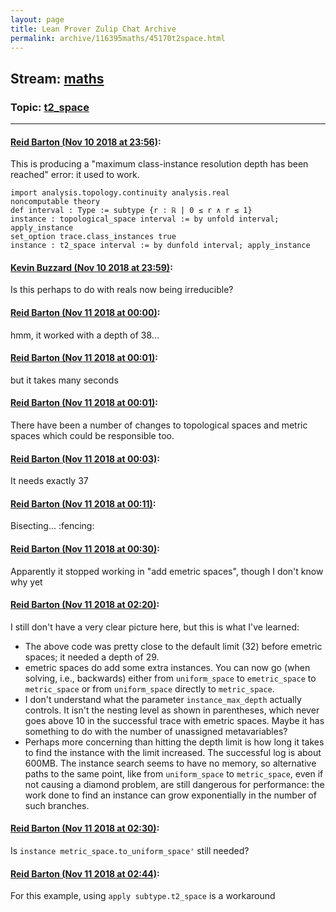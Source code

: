 ```yaml
---
layout: page
title: Lean Prover Zulip Chat Archive 
permalink: archive/116395maths/45170t2space.html
---
```


## Stream: [maths](index.html)
### Topic: [t2_space](45170t2space.html)

---

#### [Reid Barton (Nov 10 2018 at 23:56)](https://leanprover.zulipchat.com/#narrow/stream/116395-maths/topic/t2_space/near/147451283):
This is producing a "maximum class-instance resolution depth has been reached" error: it used to work.
```lean
import analysis.topology.continuity analysis.real
noncomputable theory
def interval : Type := subtype {r : ℝ | 0 ≤ r ∧ r ≤ 1}
instance : topological_space interval := by unfold interval; apply_instance
set_option trace.class_instances true
instance : t2_space interval := by dunfold interval; apply_instance
```

#### [Kevin Buzzard (Nov 10 2018 at 23:59)](https://leanprover.zulipchat.com/#narrow/stream/116395-maths/topic/t2_space/near/147451366):
Is this perhaps to do with reals now being irreducible?

#### [Reid Barton (Nov 11 2018 at 00:00)](https://leanprover.zulipchat.com/#narrow/stream/116395-maths/topic/t2_space/near/147451443):
hmm, it worked with a depth of 38...

#### [Reid Barton (Nov 11 2018 at 00:01)](https://leanprover.zulipchat.com/#narrow/stream/116395-maths/topic/t2_space/near/147451461):
but it takes many seconds

#### [Reid Barton (Nov 11 2018 at 00:01)](https://leanprover.zulipchat.com/#narrow/stream/116395-maths/topic/t2_space/near/147451467):
There have been a number of changes to topological spaces and metric spaces which could be responsible too.

#### [Reid Barton (Nov 11 2018 at 00:03)](https://leanprover.zulipchat.com/#narrow/stream/116395-maths/topic/t2_space/near/147451552):
It needs exactly 37

#### [Reid Barton (Nov 11 2018 at 00:11)](https://leanprover.zulipchat.com/#narrow/stream/116395-maths/topic/t2_space/near/147451941):
Bisecting... :fencing:

#### [Reid Barton (Nov 11 2018 at 00:30)](https://leanprover.zulipchat.com/#narrow/stream/116395-maths/topic/t2_space/near/147452710):
Apparently it stopped working in "add emetric spaces", though I don't know why yet

#### [Reid Barton (Nov 11 2018 at 02:20)](https://leanprover.zulipchat.com/#narrow/stream/116395-maths/topic/t2_space/near/147456963):
I still don't have a very clear picture here, but this is what I've learned:
* The above code was pretty close to the default limit (32) before emetric spaces; it needed a depth of 29.
* emetric spaces do add some extra instances. You can now go (when solving, i.e., backwards) either from `uniform_space` to `emetric_space` to `metric_space` or from `uniform_space` directly to `metric_space`.
* I don't understand what the parameter `instance_max_depth` actually controls. It isn't the nesting level as shown in parentheses, which never goes above 10 in the successful trace with emetric spaces. Maybe it has something to do with the number of unassigned metavariables?
* Perhaps more concerning than hitting the depth limit is how long it takes to find the instance with the limit increased. The successful log is about 600MB. The instance search seems to have no memory, so alternative paths to the same point, like from `uniform_space` to `metric_space`, even if not causing a diamond problem, are still dangerous for performance: the work done to find an instance can grow exponentially in the number of such branches.

#### [Reid Barton (Nov 11 2018 at 02:30)](https://leanprover.zulipchat.com/#narrow/stream/116395-maths/topic/t2_space/near/147457303):
Is `instance metric_space.to_uniform_space'` still needed?

#### [Reid Barton (Nov 11 2018 at 02:44)](https://leanprover.zulipchat.com/#narrow/stream/116395-maths/topic/t2_space/near/147457936):
For this example, using `apply subtype.t2_space` is a workaround


